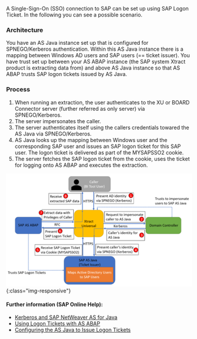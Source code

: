 
A Single-Sign-On (SSO) connection to SAP can be set up using SAP Logon Ticket. In the following you can see a possible scenario.


### Architecture
You have an AS Java instance set up that is configured for SPNEGO/Kerberos authentication. Within this AS Java instance there is a mapping between Windows AD users and SAP users (== ticket issuer).
You have trust set up between your AS ABAP instance (the SAP system Xtract product is extracting data from) and above AS Java instance so that AS ABAP trusts SAP logon tickets issued by AS Java.


### Process
1. When running an extraction, the user authenticates to the XU or BOARD Connector server (further referred as only server) via SPNEGO/Kerberos.
2. The server impersonates the caller.
3. The server authenticates itself using the callers credentials towared the AS Java via SPNEGO/Kerberos.
4. AS Java looks up the mapping between Windows user and the corresponding SAP user and issues an SAP logon ticket for this SAP user. The logon ticket is delivered as part of the MYSAPSSO2 cookie.
5. The server fetches the SAP logon ticket from the cookie, uses the ticket for logging onto AS ABAP and executes the extraction.

![XU_WebServerSettings_https](/img/content/SSO_with_SAP_Logon_Ticket_Arch.png){:class="img-responsive"}

#### Further information (SAP Online Help):
* [Kerberos and SAP NetWeaver AS for Java](https://help.sap.com/doc/saphelp_nw75/7.5.5/EN-US/4c/8a4d292e2849a8b7cbd229be5c94a5/frameset.htm)
* [Using Logon Tickets with AS ABAP](https://help.sap.com/doc/saphelp_nw75/7.5.5/EN-US/d0/dc33c460a243929b7ec120f55af101/frameset.htm)
* [Configuring the AS Java to Issue Logon Tickets](https://help.sap.com/doc/saphelp_nw75/7.5.5/EN-US/4a/412251343f2ab1e10000000a42189c/frameset.htm)
